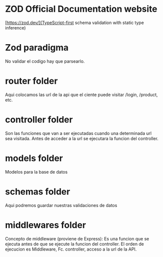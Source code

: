 # ZOD Official Documentation website 
[https://zod.dev/](TypeScript-first schema validation with static type inference)

# Zod paradigma
No validar el codigo hay que parsearlo.

# router folder
Aqui colocamos las url de la api que el ciente puede visitar
/login, /product, etc.

# controller folder
Son las funciones que van a ser ejecutadas cuando una determinada url sea visitada. Antes de acceder a la url se ejecutara la funcion del controller.

# models folder
Modelos para la base de datos

# schemas folder
Aqui podremos guardar nuestras validaciones de datos

# middlewares folder
Concepto de middleware (proviene de Express): Es una funcion que se ejecuta antes de que se ejecute la funcion del controller. El orden de ejecucion es Middleware, Fc. controller, acceso a la url de la API.